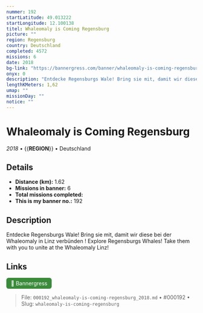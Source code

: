 ```yaml
---
nummer: 192
startLatitude: 49.013222
startLongitude: 12.100138
titel: Whaleomaly is Coming Regensburg
picture: ""
region: Regensburg
country: Deutschland
completed: 4572
missions: 6
date: 2018
bg-link: "https://bannergress.com/banner/whaleomaly-is-coming-regensburg-7a9c"
onyx: 0
description: "Entdecke Regensburgs Wale! Bring sie mit, damit wir diese bei der Whaleomaly in Linz verbünden !\nExplore Regensburgs Whales! Take them with you to unite at the Whaleomaly Linz!"
lengthKMeters: 1,62
umap: ""
missionDay: ""
notice: ""
---
```

# Whaleomaly is Coming Regensburg

*2018* • {{__REGION__}} • Deutschland





## Details
- **Distance (km):** 1.62
- **Missions in banner:** 6
- **Total missions completed:** 
- **This is my banner no.:** 192



## Description
Entdecke Regensburgs Wale! Bring sie mit, damit wir diese bei der Whaleomaly in Linz verbünden !
Explore Regensburgs Whales! Take them with you to unite at the Whaleomaly Linz!



## Links
<a href="https://bannergress.com/banner/whaleomaly-is-coming-regensburg-7a9c" target="_blank" style="display:inline-block;margin-right:8px;padding:6px 12px;background:#3c8b3c;color:#fff;text-decoration:none;border-radius:6px;">🔗 Bannergress</a>



> File: `000192_whaleomaly-is-coming-regensburg_2018.md` • #000192 • Slug: `whaleomaly-is-coming-regensburg`
